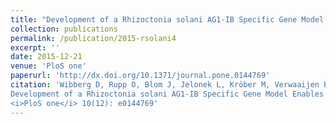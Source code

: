 ```yaml
---
title: "Development of a Rhizoctonia solani AG1-IB Specific Gene Model Enables Comparative Genome Analyses between Phytopathogenic R. solani AG1-IA, AG1-IB, AG3 and AG8 Isolates."
collection: publications
permalink: /publication/2015-rsolani4
excerpt: ''
date: 2015-12-21
venue: 'PloS one'
paperurl: 'http://dx.doi.org/10.1371/journal.pone.0144769'
citation: 'Wibberg D, Rupp O, Blom J, Jelonek L, Kröber M, Verwaaijen B, Goesmann A, Albaum S, Grosch R, Pühler A, Schlüter A (2015)<br>
Development of a Rhizoctonia solani AG1-IB Specific Gene Model Enables Comparative Genome Analyses between Phytopathogenic R. solani AG1-IA, AG1-IB, AG3 and AG8 Isolates.<br>
<i>PloS one</i> 10(12): e0144769'
---
```

